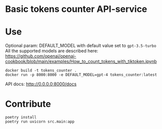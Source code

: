 # Basic tokens counter API-service

# Use
Optional param: DEFAULT_MODEL with default value set to `gpt-3.5-turbo`
All the supported models are described here:
https://github.com/openai/openai-cookbook/blob/main/examples/How_to_count_tokens_with_tiktoken.ipynb

```shell
docker build -t tokens_counter .
docker run -p 8000:8000 -e DEFAULT_MODEL=gpt-4 tokens_counter:latest
```
API docs: http://0.0.0.0:8000/docs

# Contribute
```shell
poetry install
poetry run uvicorn src.main:app
```
